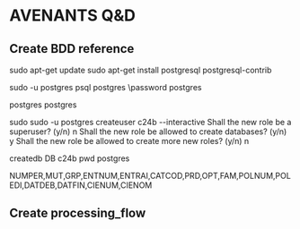 # AVENANTS Q&D

## Create BDD reference

sudo apt-get update
sudo apt-get install postgresql postgresql-contrib

sudo -u postgres psql postgres
\password postgres

postgres postgres

sudo sudo -u postgres createuser c24b --interactive
Shall the new role be a superuser? (y/n) n
Shall the new role be allowed to create databases? (y/n) y
Shall the new role be allowed to create more new roles? (y/n) n

createdb DB c24b pwd postgres

NUMPER,MUT,GRP,ENTNUM,ENTRAI,CATCOD,PRD,OPT,FAM,POLNUM,POLEDI,DATDEB,DATFIN,CIENUM,CIENOM

## Create processing_flow

